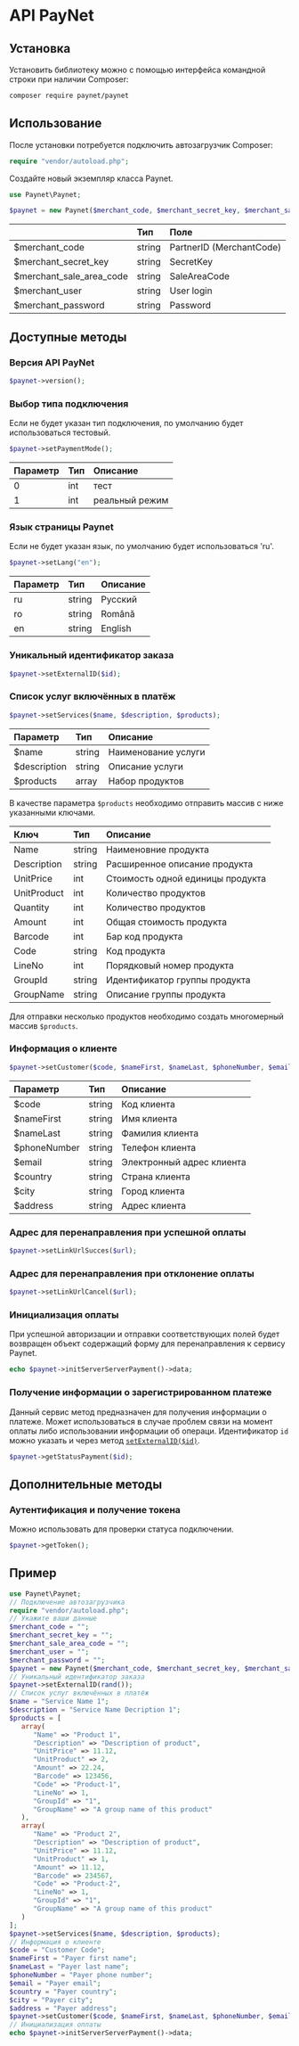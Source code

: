 # API PayNet

## Установка

Установить библиотеку можно с помощью интерфейса командной строки при наличии Composer:

```bash
composer require paynet/paynet
```

## Использование

После установки потребуется подключить автозагрузчик Composer:

```php
require "vendor/autoload.php";
```

Создайте новый экземпляр класса Paynet.

```php
use Paynet\Paynet;

$paynet = new Paynet($merchant_code, $merchant_secret_key, $merchant_sale_area_code, $merchant_user, $merchant_password);
```

|                          | Тип    | Поле                     |
| :----------------------- | :----- | :----------------------- |
| $merchant_code           | string | PartnerID (MerchantCode) |
| $merchant_secret_key     | string | SecretKey                |
| $merchant_sale_area_code | string | SaleAreaCode             |
| $merchant_user           | string | User login               |
| $merchant_password       | string | Password                 |

## Доступные методы

### Версия API PayNet

```php
$paynet->version();
```

### Выбор типа подключения

Если не будет указан тип подключения, по умолчанию будет использоваться тестовый.

```php
$paynet->setPaymentMode();
```

| Параметр | Тип  | Описание       |
| :------- | :--- | :------------- |
| 0        | int  | тест           |
| 1        | int  | реальный режим |

### Язык страницы Paynet

Если не будет указан язык, по умолчанию будет использоваться 'ru'.

```php
$paynet->setLang("en");
```

| Параметр | Тип    | Описание |
| :------- | :----- | :------- |
| ru       | string | Русский  |
| ro       | string | Română   |
| en       | string | English  |

### Уникальный идентификатор заказа

```php
$paynet->setExternalID($id);
```

### Список услуг включённых в платёж

```php
$paynet->setServices($name, $description, $products);
```

| Параметр     | Тип    | Описание            |
| :----------- | :----- | :------------------ |
| $name        | string | Наименование услуги |
| $description | string | Описание услуги     |
| $products    | array  | Набор продуктов     |

В качестве параметра `$products` необходимо отправить массив с ниже указанными ключами.

| Ключ        | Тип    | Описание                         |
| :---------- | :----- | :------------------------------- |
| Name        | string | Наименовние продукта             |
| Description | string | Расширенное описание продукта    |
| UnitPrice   | int    | Стоимость одной единицы продукта |
| UnitProduct | int    | Количество продуктов             |
| Quantity    | int    | Количество продуктов             |
| Amount      | int    | Общая стоимость продукта         |
| Barcode     | int    | Бар код продукта                 |
| Code        | string | Код продукта                     |
| LineNo      | int    | Порядковый номер продукта        |
| GroupId     | string | Идентификатор группы продукта    |
| GroupName   | string | Описание группы продукта         |

Для отправки несколько продуктов необходимо создать многомерный массив `$products`.

### Информация о клиенте

```php
$paynet->setCustomer($code, $nameFirst, $nameLast, $phoneNumber, $email, $country, $city, $address);
```

| Параметр     | Тип    | Описание                  |
| :----------- | :----- | :------------------------ |
| $code        | string | Код клиента               |
| $nameFirst   | string | Имя клиента               |
| $nameLast    | string | Фамилия клиента           |
| $phoneNumber | string | Телефон клиента           |
| $email       | string | Электронный адрес клиента |
| $country     | string | Страна клиента            |
| $city        | string | Город клиента             |
| $address     | string | Адрес клиента             |

### Адрес для перенаправления при успешной оплаты

```php
$paynet->setLinkUrlSucces($url);
```

### Адрес для перенаправления при отклонение оплаты

```php
$paynet->setLinkUrlCancel($url);
```

### Инициализация оплаты

При успешной авторизации и отправки соответствующих полей будет возвращен объект содержащий форму для перенаправления к сервису Paynet.

```php
echo $paynet->initServerServerPayment()->data;
```

### Получение информации о зарегистрированном платеже

Данный сервис метод предназначен для получения информации о платеже. Может использоваться в случае проблем связи на момент оплаты либо использовании информации об операци. Идентификатор `id` можно указать и через метод [`setExternalID($id)`](#уникальный-идентификатор-заказа).

```php
$paynet->getStatusPayment($id);
```

## Дополнительные методы

### Аутентификация и получение токена

Можно использовать для проверки статуса подключении.

```php
$paynet->getToken();
```

## Пример

```php
use Paynet\Paynet;
// Подключение автозагрузчика
require "vendor/autoload.php";
// Укажите ваши данные
$merchant_code = "";
$merchant_secret_key = "";
$merchant_sale_area_code = "";
$merchant_user = "";
$merchant_password = "";
$paynet = new Paynet($merchant_code, $merchant_secret_key, $merchant_sale_area_code, $merchant_user, $merchant_password);
// Уникальный идентификатор заказа
$paynet->setExternalID(rand());
// Список услуг включённых в платёж
$name = "Service Name 1";
$description = "Service Name Decription 1";
$products = [
   array(
      "Name" => "Product 1",
      "Description" => "Description of product",
      "UnitPrice" => 11.12,
      "UnitProduct" => 2,
      "Amount" => 22.24,
      "Barcode" => 123456,
      "Code" => "Product-1",
      "LineNo" => 1,
      "GroupId" => "1",
      "GroupName" => "A group name of this product"
   ),
   array(
      "Name" => "Product 2",
      "Description" => "Description of product",
      "UnitPrice" => 11.12,
      "UnitProduct" => 1,
      "Amount" => 11.12,
      "Barcode" => 234567,
      "Code" => "Product-2",
      "LineNo" => 1,
      "GroupId" => "1",
      "GroupName" => "A group name of this product"
   )
];
$paynet->setServices($name, $description, $products);
// Информация о клиенте
$code = "Customer Code";
$nameFirst = "Payer first name";
$nameLast = "Payer last name";
$phoneNumber = "Payer phone number";
$email = "Payer email";
$country = "Payer country";
$city = "Payer city";
$address = "Payer address";
$paynet->setCustomer($code, $nameFirst, $nameLast, $phoneNumber, $email, $country, $city, $address);
// Инициализация оплаты
echo $paynet->initServerServerPayment()->data;
```
